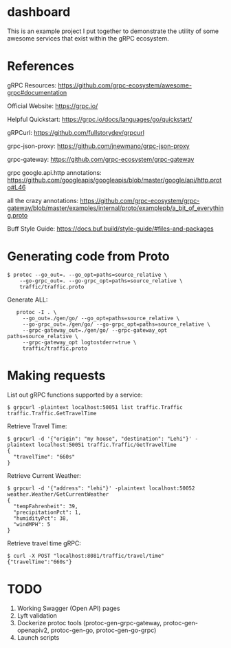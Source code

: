 # dashboard

This is an example project I put together to demonstrate the utility of some awesome services that exist within the gRPC ecosystem.

# References

gRPC Resources: https://github.com/grpc-ecosystem/awesome-grpc#documentation

Official Website: https://grpc.io/

Helpful Quickstart: https://grpc.io/docs/languages/go/quickstart/

gRPCurl: https://github.com/fullstorydev/grpcurl

grpc-json-proxy: https://github.com/jnewmano/grpc-json-proxy

grpc-gateway: https://github.com/grpc-ecosystem/grpc-gateway

grpc google.api.http annotations: https://github.com/googleapis/googleapis/blob/master/google/api/http.proto#L46

all the crazy annotations: https://github.com/grpc-ecosystem/grpc-gateway/blob/master/examples/internal/proto/examplepb/a_bit_of_everything.proto

Buff Style Guide: https://docs.buf.build/style-guide/#files-and-packages

# Generating code from Proto

```
$ protoc --go_out=. --go_opt=paths=source_relative \
    --go-grpc_out=. --go-grpc_opt=paths=source_relative \
    traffic/traffic.proto
```

Generate ALL:
```
   protoc -I . \
     --go_out=./gen/go/ --go_opt=paths=source_relative \
     --go-grpc_out=./gen/go/ --go-grpc_opt=paths=source_relative \
     --grpc-gateway_out=./gen/go/ --grpc-gateway_opt paths=source_relative \
     --grpc-gateway_opt logtostderr=true \
     traffic/traffic.proto
```

# Making requests

List out gRPC functions supported by a service:
```
$ grpcurl -plaintext localhost:50051 list traffic.Traffic
traffic.Traffic.GetTravelTime
```

Retrieve Travel Time:
```
$ grpcurl -d '{"origin": "my house", "destination": "Lehi"}' -plaintext localhost:50051 traffic.Traffic/GetTravelTime
{
  "travelTime": "660s"
}
```

Retrieve Current Weather:
```
$ grpcurl -d '{"address": "lehi"}' -plaintext localhost:50052 weather.Weather/GetCurrentWeather
{
  "tempFahrenheit": 39,
  "precipitationPct": 1,
  "humidityPct": 38,
  "windMPH": 5
}
```

Retrieve travel time gRPC:
```
$ curl -X POST "localhost:8081/traffic/travel/time"
{"travelTime":"660s"}
```

# TODO
1. Working Swagger (Open API) pages
1. Lyft validation
1. Dockerize protoc tools (protoc-gen-grpc-gateway, protoc-gen-openapiv2, protoc-gen-go, protoc-gen-go-grpc)
1. Launch scripts
